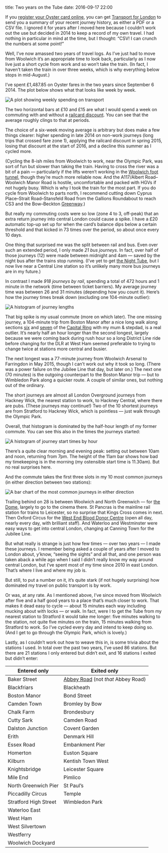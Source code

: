 title: Two years on the Tube
date: 2016-09-17 22:00

If you [register your Oyster card online][register], you can get [Transport for London][tfl] to send you a summary of your recent journey history, as either a PDF or a CSV file. I ignored it for years after I moved here because I couldn’t work out the use but decided in 2014 to keep a record of my own travel. I had nothing in particular in mind at the time, but I thought: “CSV! I can crunch the numbers at some point!”

[register]: https://oyster.tfl.gov.uk/oyster/link/0004.do
[tfl]: https://tfl.gov.uk

Well, I’ve now amassed two years of travel logs. As I’ve just had to move from Woolwich it’s an appropriate time to look back, particularly as I now live just a short cycle from work and so won’t take the train. (In fact, I haven’t taken the train in over three weeks, which is why everything below stops in mid-August.)

I’ve spent £1,487.85 on Oyster fares in the two years since September 6 2014. The plot below shows what that looks like week by week.

<p class="full-width">
    <img alt="A plot showing weekly spending on transport"
         src="http://www.robjwells.com/images/2016-09-weekly_spending.svg"
         class="no-border">
</p>

The two horizontal bars at £10 and £15 are what I would spend a week on commuting with and without a [railcard discount][railcard]. You can see that the average roughly clings to that at periods.

[railcard]: http://www.railcard.co.uk

The choice of a six-week moving average is arbitrary but does make a few things clearer: higher spending in late 2014 on non-work journeys (long trips that crossed fare zone 1), applying the railcard discount in spring 2015, losing that discount at the start of 2016, and a decline this summer as I cycled more.

(Cycling the 8-ish miles from Woolwich to work, near the Olympic Park, was sort of fun but slower than taking the train. Having to cross the river was a bit of a pain — particularly if the lifts weren’t working in the [Woolwich foot tunnel][wft], though they’re much more reliable now. And the A117/Albert Road–Woolwich Manor Road is hostile, uncomfortable and packed with HGVs if not hugely busy. Which is why I took the train for the most part. If you do cycle from Woolwich to parts north, I recommend cutting down Cyprus Place–Strait Road–Stansfeld Road from the Gallions Roundabout to reach CS3 and the Bow–Beckton [Greenway][].)

[wft]: https://en.wikipedia.org/wiki/Woolwich_foot_tunnel
[Greenway]: https://en.wikipedia.org/wiki/Greenway,_London

But really my commuting costs were so low (zone 4 to 3, off-peak) that an extra return journey into central London could cause a spike. I have a £20 automatic top-up set up for when the card’s balance dips below a certain threshold and that kicked in 73 times over the period, so about once every 10 days.

One thing that surprised me was the split between rail and bus. Even over such an extended period, I only made *21 bus journeys*. In fact, over half of those journeys (12) were made between midnight and 4am — saved by the night bus after the trains stop running. (I’ve yet to get [the Night Tube][nt], but I now live near a Central Line station so it’s unlikely many more bus journeys are in my future.)

[nt]: https://tfl.gov.uk/campaign/tube-improvements/what-we-are-doing/night-tube

In contrast I made *918 journeys by rail*, spending a total of 472 hours and 1 minute in the network (time between ticket barriers). My average journey time was between 26 and 31 minutes (depending how you count it). Here’s how the journey times break down (excluding one 104-minute outlier):

<p class="full-width">
    <img alt="A histogram of journey lengths"
         src="http://www.robjwells.com/images/2016-09-journey_lengths.svg"
         class="no-border">
</p>

That big spike is my usual commute (more on which later). The one missing journey, a 104-minute trip from Boston Manor after a nice long walk along sections [six][cr6] and [seven][cr7] of the [Capital Ring][cr] with my mum & stepdad, is a real outlier. It’s nearly half an hour longer than the second longest, largely because we were coming back during rush hour so a long District Line ride before changing for the DLR at West Ham seemed preferable to trying to change twice at stations more central and busier.

[cr6]: https://tfl.gov.uk/modes/walking/wimbledon-park-to-richmond
[cr7]: https://tfl.gov.uk/modes/walking/richmond-to-osterley-lock
[cr]: https://tfl.gov.uk/modes/walking/capital-ring

The next longest was a 77-minute journey from Woolwich Arsenal to Farringdon in May 2015, though I can’t work out why it took so long. (There was a power failure on the Jubilee Line that day, but later on.) The next one (70 minutes) is the outgoing counterpart to the Boston Manor trip — but to Wimbledon Park along a quicker route. A couple of similar ones, but nothing out of the ordinary.

The short journeys are almost all London Overground journeys from Hackney Wick, the nearest station to work, to Hackney Central, where there are pubs. (These journeys may continue!) Two of the 10 shortest journeys are from Stratford to Hackney Wick, which is pointless — just walk through the Olympic Park.

Overall, that histogram is dominated by the half-hour length of my former commute. You can see this also in the times the journeys started:

<p class="full-width">
    <img alt="A histogram of journey start times by hour"
         src="http://www.robjwells.com/images/2016-09-journeys_by_hour.svg"
         class="no-border">
</p>

There’s a quite clear morning and evening peak: setting out between 10am and noon, returning from 7pm. The height of the 11am bar shows how bad my timekeeping is in the morning (my ostensible start time is 11.30am). But no real surprises here.

And the commute takes the first three slots in my 10 most common journeys (in either direction between two stations):

<p class="full-width">
    <img alt="A bar chart of the most common journeys in either direction"
         src="http://www.robjwells.com/images/2016-09-station_pairs.svg"
         class="no-border">
</p>

Trailing behind on 28 is between Woolwich and North Greenwich — for [the Dome][dome], largely to go to the cinema there. St Pancras is the mainline rail station for trains to Leicester, so no surprise that Kings Cross comes in next. Then Oxford Circus for the [West End Blood Donor Centre][blood] (open all day, nearly every day, with brilliant staff). And Waterloo and Westminster were easy ways to get into central London, changing at Canning Town for the Jubilee Line.

[dome]: https://en.wikipedia.org/wiki/The_O2
[blood]: https://www.blood.co.uk/the-donation-process/about-our-donation-venues/london-west-end/

But what really is strange is just how few times — over two years — I made these journeys. I remember being asked a couple of years after I moved to London about, y’know, “seeing the sights” and all that, and one person was taken aback a while ago when I said I didn’t really know my way around central London, but I’ve spent most of my time since 2010 in east London. That’s where I live and where my job is.

But still, to put a number on it, it’s quite stark (if not hugely surprising) how dominated my travel on public transport is by work.

Or was, at any rate. As I mentioned above, I’ve since moved from Woolwich after five and a half good years to a place that’s much closer to work. That makes it dead easy to cycle — about 15 minutes each way including mucking about with locks — or walk. In fact, were I to get the Tube from my nearest station to Stratford it would take me longer: five minutes walking to the station, not quite five minutes on the train, 15 minutes walking from Stratford to work. So I’ve cycled every day and intend to keep doing so. (And I get to go through the Olympic Park, which is lovely.)

Lastly, as I couldn’t work out how to weave this in, is some trivia about the stations I used. In total over the past two years, I’ve used 86 stations. But there are 21 stations I only entered but didn’t exit, and 16 stations I exited but didn’t enter:

<table>
    <thead>
        <tr>
            <th>Entered only</th>
            <th>Exited only</th>
        </tr>
    </thead>
    <tbody>
        <tr>
            <td>Baker Street</td>
            <td>
                <a href="https://en.wikipedia.org/wiki/Abbey_Road_DLR_station">Abbey Road</a> (not <em>that</em> Abbey Road)</td>
        </tr>
        <tr><td>Blackfriars</td> <td>Blackheath</td></tr>
        <tr><td>Boston Manor</td> <td>Bond Street</td></tr>
        <tr><td>Camden Town</td> <td>Bromley by Bow</td></tr>
        <tr><td>Chalk Farm</td> <td>Brondesbury</td></tr>
        <tr><td>Cutty Sark</td> <td>Camden Road</td></tr>
        <tr><td>Dalston Junction</td> <td>Covent Garden</td></tr>
        <tr><td>Erith</td> <td>Denmark Hill</td></tr>
        <tr><td>Essex Road</td> <td>Embankment Pier</td></tr>
        <tr><td>Homerton</td> <td>Euston Square</td></tr>
        <tr><td>Kilburn</td> <td>Kentish Town West</td></tr>
        <tr><td>Knightsbridge</td> <td>Leicester Square</td></tr>
        <tr><td>Mile End</td> <td>Pimlico</td></tr>
        <tr><td>North Greenwich Pier</td> <td>St Paul’s</td></tr>
        <tr><td>Piccadilly Circus</td> <td>Temple</td></tr>
        <tr><td>Stratford High Street</td> <td>Wimbledon Park</td></tr>
        <tr><td>Waterloo East</td></tr>
        <tr><td>West Ham</td></tr>
        <tr><td>West Silvertown</td></tr>
        <tr><td>Westferry</td></tr>
        <tr><td>Woolwich Dockyard</td></tr>
    </tbody>
</table>

